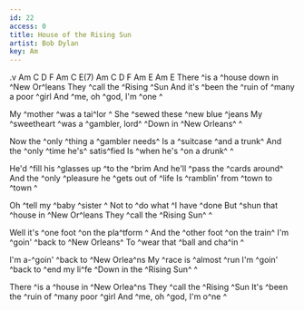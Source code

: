 ```yaml
---
id: 22
access: 0
title: House of the Rising Sun
artist: Bob Dylan
key: Am
---
```

.v Am C D F Am C E(7) Am C D F Am E Am E
There ^is a ^house down in ^New Or^leans 
They ^call the ^Rising ^Sun 
And it's ^been the ^ruin of ^many a poor ^girl 
And ^me, oh ^god, I'm ^one ^

My ^mother ^was a tai^lor ^
She ^sewed these ^new blue ^jeans 
My ^sweetheart ^was a ^gambler, lord^
^Down in ^New Orleans^ ^

Now the ^only ^thing a ^gambler needs^
Is a ^suitcase ^and a trunk^
And the ^only ^time he's^ satis^fied 
Is ^when he's ^on a drunk^ ^

He'd ^fill his ^glasses up ^to the ^brim 
And he'll ^pass the ^cards around^
And the ^only ^pleasure he ^gets out of ^life 
Is ^ramblin' from ^town to ^town ^

Oh ^tell my ^baby ^sister ^
Not to ^do what ^I have ^done 
But ^shun that ^house in ^New Or^leans 
They ^call the ^Rising Sun^ ^

Well it's ^one foot ^on the pla^tform ^
And the ^other foot ^on the train^
I'm ^goin' ^back to ^New Orleans^
To ^wear that ^ball and cha^in ^

I'm a-^goin' ^back to ^New Orlea^ns 
My ^race is ^almost ^run 
I'm ^goin' ^back to ^end my li^fe 
^Down in the ^Rising Sun^ ^

There ^is a ^house in ^New Orlea^ns 
They ^call the ^Rising ^Sun 
It's ^been the ^ruin of ^many poor ^girl 
And ^me, oh ^god, I'm o^ne ^
